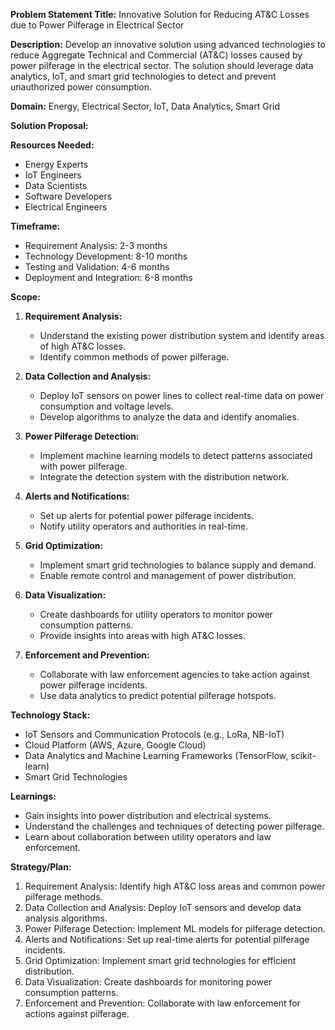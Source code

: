 **Problem Statement Title:** Innovative Solution for Reducing AT&C Losses due to Power Pilferage in Electrical Sector

**Description:** Develop an innovative solution using advanced technologies to reduce Aggregate Technical and Commercial (AT&C) losses caused by power pilferage in the electrical sector. The solution should leverage data analytics, IoT, and smart grid technologies to detect and prevent unauthorized power consumption.

**Domain:** Energy, Electrical Sector, IoT, Data Analytics, Smart Grid

**Solution Proposal:**

**Resources Needed:**
- Energy Experts
- IoT Engineers
- Data Scientists
- Software Developers
- Electrical Engineers

**Timeframe:**
- Requirement Analysis: 2-3 months
- Technology Development: 8-10 months
- Testing and Validation: 4-6 months
- Deployment and Integration: 6-8 months

**Scope:**
1. **Requirement Analysis:**
   - Understand the existing power distribution system and identify areas of high AT&C losses.
   - Identify common methods of power pilferage.

2. **Data Collection and Analysis:**
   - Deploy IoT sensors on power lines to collect real-time data on power consumption and voltage levels.
   - Develop algorithms to analyze the data and identify anomalies.

3. **Power Pilferage Detection:**
   - Implement machine learning models to detect patterns associated with power pilferage.
   - Integrate the detection system with the distribution network.

4. **Alerts and Notifications:**
   - Set up alerts for potential power pilferage incidents.
   - Notify utility operators and authorities in real-time.

5. **Grid Optimization:**
   - Implement smart grid technologies to balance supply and demand.
   - Enable remote control and management of power distribution.

6. **Data Visualization:**
   - Create dashboards for utility operators to monitor power consumption patterns.
   - Provide insights into areas with high AT&C losses.

7. **Enforcement and Prevention:**
   - Collaborate with law enforcement agencies to take action against power pilferage incidents.
   - Use data analytics to predict potential pilferage hotspots.

**Technology Stack:**
- IoT Sensors and Communication Protocols (e.g., LoRa, NB-IoT)
- Cloud Platform (AWS, Azure, Google Cloud)
- Data Analytics and Machine Learning Frameworks (TensorFlow, scikit-learn)
- Smart Grid Technologies

**Learnings:**
- Gain insights into power distribution and electrical systems.
- Understand the challenges and techniques of detecting power pilferage.
- Learn about collaboration between utility operators and law enforcement.

**Strategy/Plan:**
1. Requirement Analysis: Identify high AT&C loss areas and common power pilferage methods.
2. Data Collection and Analysis: Deploy IoT sensors and develop data analysis algorithms.
3. Power Pilferage Detection: Implement ML models for pilferage detection.
4. Alerts and Notifications: Set up real-time alerts for potential pilferage incidents.
5. Grid Optimization: Implement smart grid technologies for efficient distribution.
6. Data Visualization: Create dashboards for monitoring power consumption patterns.
7. Enforcement and Prevention: Collaborate with law enforcement for actions against pilferage.